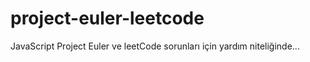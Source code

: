 # project-euler-leetcode
JavaScript  Project Euler ve leetCode sorunları için yardım niteliğinde...
